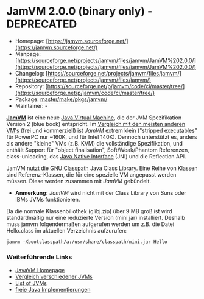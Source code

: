 # JamVM 2.0.0 (binary only) - DEPRECATED
  - Homepage: [https://jamvm.sourceforge.net/](https://jamvm.sourceforge.net/)
  - Manpage: [https://sourceforge.net/projects/jamvm/files/jamvm/JamVM%202.0.0/](https://sourceforge.net/projects/jamvm/files/jamvm/JamVM%202.0.0/)
  - Changelog: [https://sourceforge.net/projects/jamvm/files/jamvm/](https://sourceforge.net/projects/jamvm/files/jamvm/)
  - Repository: [https://sourceforge.net/p/jamvm/code/ci/master/tree/](https://sourceforge.net/p/jamvm/code/ci/master/tree/)
  - Package: [master/make/pkgs/jamvm/](https://github.com/Freetz-NG/freetz-ng/tree/master/make/pkgs/jamvm/)
  - Maintainer: -

**[JamVM](http://jamvm.sourceforge.net/)** ist eine
neue [Java Virtual
Machine](http://en.wikipedia.org/wiki/Java_Virtual_Machine),
die der JVM Spezifikation Version 2 (blue book) entspricht. Im
[Vergleich mit den meisten anderen
VM's](http://bugblogger.com/java-vms-compared-160/) (frei
und kommerziell) ist *JamVM* extrem klein ("stripped executables" für
PowerPC nur ~160K, und für Intel 140K). Dennoch unterstützt es, anders
als andere "kleine" VMs (z.B. KVM) die vollständige Spezifikation, und
enthält Support für "object finalisation", Soft/Weak/Phantom
Referenzen, class-unloading, das [Java Native
Interface](http://de.wikipedia.org/wiki/Java_Native_Interface)
(JNI) und die Reflection API.

JamVM nutzt die [GNU
Classpath](http://de.wikipedia.org/wiki/GNU_Classpath) Java
Class Library. Eine Reihe von Klassen sind Referenz-Klassen, die für
eine spezielle VM angepasst werden müssen. Diese werden zusammen mit
*JamVM* gebündelt.

 * **Anmerkung:**
*JamVM* wird nicht mit der Class Library von Suns oder IBMs JVMs
funktionieren.

Da die normale Klassenbiliothek (glibj.zip) über 9 MB groß ist wird
standardmäßig nur eine reduzierte Version (mini.jar) installiert.
Deshalb muss jamvm folgendermaßen aufgerufen werden um z.B. die Datei
Hello.class im aktuellen Verzeichnis aufzurufen:

```
jamvm -Xbootclasspath/a:/usr/share/classpath/mini.jar Hello
```

### Weiterführende Links

-   [JavaVM
    Homepage](http://jamvm.sourceforge.net/)
-   [Vergleich verschiedener
    JVMs](http://bugblogger.com/java-vms-compared-160/)
-   [List of
    JVMs](http://en.wikipedia.org/wiki/List_of_Java_virtual_machines)
-   [freie Java
    Implementierungen](http://en.wikipedia.org/wiki/Free_Java_implementations)

